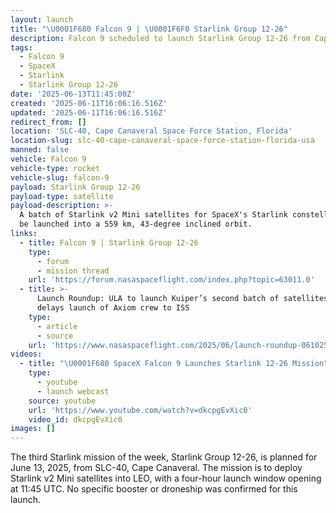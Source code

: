 ```yaml
---
layout: launch
title: "\U0001F680 Falcon 9 | \U0001F6F0 Starlink Group 12-26"
description: Falcon 9 scheduled to launch Starlink Group 12-26 from Cape Canaveral.
tags:
  - Falcon 9
  - SpaceX
  - Starlink
  - Starlink Group 12-26
date: '2025-06-13T11:45:00Z'
created: '2025-06-11T16:06:16.516Z'
updated: '2025-06-11T16:06:16.516Z'
redirect_from: []
location: 'SLC-40, Cape Canaveral Space Force Station, Florida'
location-slug: slc-40-cape-canaveral-space-force-station-florida-usa
manned: false
vehicle: Falcon 9
vehicle-type: rocket
vehicle-slug: falcon-9
payload: Starlink Group 12-26
payload-type: satellite
payload-description: >-
  A batch of Starlink v2 Mini satellites for SpaceX's Starlink constellation, to
  be launched into a 559 km, 43-degree inclined orbit.
links:
  - title: Falcon 9 | Starlink Group 12-26
    type:
      - forum
      - mission thread
    url: 'https://forum.nasaspaceflight.com/index.php?topic=63011.0'
  - title: >-
      Launch Roundup: ULA to launch Kuiper’s second batch of satellites, SpaceX
      delays launch of Axiom crew to ISS
    type:
      - article
      - source
    url: 'https://www.nasaspaceflight.com/2025/06/launch-roundup-061025/'
videos:
  - title: "\U0001F680 SpaceX Falcon 9 Launches Starlink 12-26 Mission"
    type:
      - youtube
      - launch webcast
    source: youtube
    url: 'https://www.youtube.com/watch?v=dkcpgEvXic0'
    video_id: dkcpgEvXic0
images: []
---
```

The third Starlink mission of the week, Starlink Group 12-26, is planned for June 13, 2025, from SLC-40, Cape Canaveral. The mission is to deploy Starlink v2 Mini satellites into LEO, with a four-hour launch window opening at 11:45 UTC. No specific booster or droneship was confirmed for this launch.
